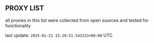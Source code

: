 ## PROXY LIST

all proxies in this list were collected from open sources and tested for functionality

last update: `2025-01-21 15:19:51.543233+00:00` UTC